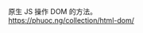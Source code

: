 <p>原生 JS 操作 DOM 的方法。<br /><a href="https://phuoc.ng/collection/html-dom/" target="_blank" rel="nofollow noopener" translate="no"><span class="invisible">https://</span><span class="">phuoc.ng/collection/html-dom/</span><span class="invisible"></span></a></p>